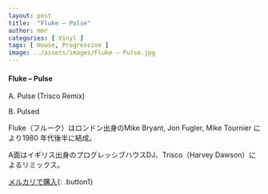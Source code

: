 ```yaml
---
layout: post
title:  "Fluke – Pulse"
author: mmr
categories: [ Vinyl ]
tags: [ House, Progressive ]
image: ../assets/images/Fluke – Pulse.jpg
---
```


#### Fluke – Pulse

A. Pulse (Trisco Remix)

B. Pulsed

Fluke（フルーク）はロンドン出身のMike Bryant, Jon Fugler, Mike Tournier により1980 年代後半に結成。

A面はイギリス出身のプログレッシブハウスDJ、Trisco（Harvey Dawson）によるリミックス。

[メルカリで購入](https://jp.mercari.com/item/m13532909371){: .button1}

